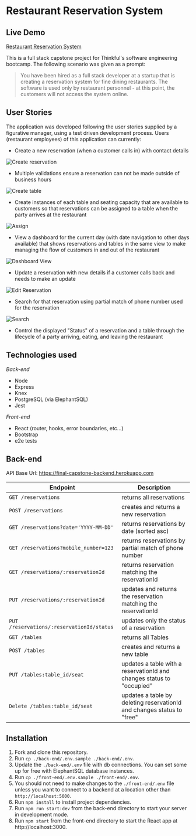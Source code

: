 # Restaurant Reservation System

## Live Demo

[Restaurant Reservation System](https://final-capstone-frontend.herokuapp.com/)

This is a full stack capstone project for Thinkful's software engineering bootcamp. The following scenario was given as a prompt:

> You have been hired as a full stack developer at a startup that is creating a reservation system for fine dining restaurants.
> The software is used only by restaurant personnel - at this point, the customers will not access the system online.

## User Stories

The application was developed following the user stories supplied by a figurative manager, using a test driven development process. Users (restaurant employees) of this application can currently:
- Create a new reservation (when a customer calls in) with contact details

![Create reservation](readme-screenshots/create-error.jpg)

  - Multiple validations ensure a reservation can not be made outside of business hours

![Create table](readme-screenshots/new-table.jpg)

- Create instances of each table and seating capacity that are available to customers so that reservations can be assigned to a table when the party arrives at the restaurant

![Assign](readme-screenshots/assign-to-table.jpg)

- View a dashboard for the current day (with date navigation to other days available) that shows reservations and tables in the same view to make managing the flow of customers in and out of the restaurant

![Dashboard View](readme-screenshots/dashboard.jpg)

- Update a reservation with new details if a customer calls back and needs to make an update

![Edit Reservation](readme-screenshots/edit-res.jpg)

  - Search for that reservation using partial match of phone number used for the reservation

![Search](readme-screenshots/search.jpg)

- Control the displayed "Status" of a reservation and a table through the lifecycle of a party arriving, eating, and leaving the restaurant


## Technologies used

*Back-end*
- Node
- Express
- Knex
- PostgreSQL (via ElephantSQL)
- Jest

*Front-end*
- React (router, hooks, error boundaries, etc...)
- Bootstrap
- e2e tests

## Back-end

API Base Url: https://final-capstone-backend.herokuapp.com

| Endpoint | Description |
| - | - |
| `GET /reservations` | returns all reservations |
| `POST /reservations` | creates and returns a new reservation |
| `GET /reservations?date='YYYY-MM-DD'` | returns reservations by date (sorted asc) |
| `GET /reservations?mobile_number=123` | returns reservations by partial match of phone number |
| `GET /reservations/:reservationId` | returns reservation matching the reservationId |
| `PUT /reservations/:reservationId` | updates and returns the reservation matching the reservationId |
| `PUT /reservations/:reservationId/status` | updates only the status of a reservation |
| `GET /tables` | returns all Tables |
| `POST /tables` | creates and returns a new table |
| `PUT /tables:table_id/seat` | updates a table with a reservationId and changes status to "occupied" |
| `Delete /tables:table_id/seat` | updates a table by deleting reservationId and changes status to "free" |



## Installation

1. Fork and clone this repository.
1. Run `cp ./back-end/.env.sample ./back-end/.env`.
1. Update the `./back-end/.env` file with db connections. You can set some up for free with ElephantSQL database instances.
1. Run `cp ./front-end/.env.sample ./front-end/.env`.
1. You should not need to make changes to the `./front-end/.env` file unless you want to connect to a backend at a location other than `http://localhost:5000`.
1. Run `npm install` to install project dependencies.
1. Run `npm run start:dev` from the back-end directory to start your server in development mode.
1. Run `npm start` from the front-end directory to start the React app at http://localhost:3000.